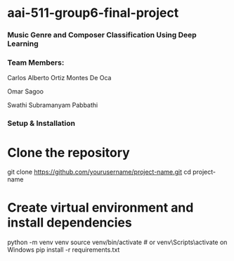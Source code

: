 # aai-511-group6-final-project

### Music Genre and Composer Classification Using Deep Learning 

### Team Members:

Carlos Alberto Ortiz Montes De Oca

Omar Sagoo

Swathi Subramanyam Pabbathi

### Setup & Installation

# Clone the repository
git clone https://github.com/yourusername/project-name.git
cd project-name

# Create virtual environment and install dependencies
python -m venv venv
source venv/bin/activate  # or venv\Scripts\activate on Windows
pip install -r requirements.txt

